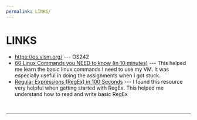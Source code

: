 ```yaml
---
permalink: LINKS/
---
```


# LINKS

* <https://os.vlsm.org/> --- OS242
* [60 Linux Commands you NEED to know (in 10 minutes)](https://www.youtube.com/watch?v=gd7BXuUQ91w) --- This helped me learn the basic linux commands I need to use my VM. It was especially useful in doing the assignments when I got stuck.
* [Regular Expressions (RegEx) in 100 Seconds](https://www.youtube.com/watch?v=sXQxhojSdZM) --- I found this resource very helpful when getting started with RegEx. This helped me understand how to read and write basic RegEx
<br>
<hr>

